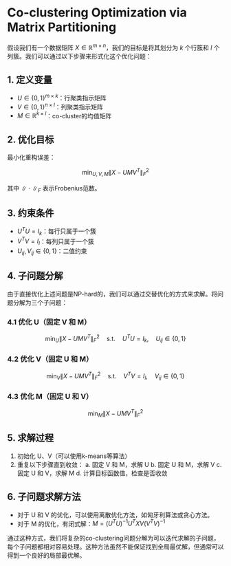 # Co-clustering Optimization via Matrix Partitioning

假设我们有一个数据矩阵 $X \in \mathbb{R}^{m \times n}$，我们的目标是将其划分为 $k$ 个行簇和 $l$ 个列簇。我们可以通过以下步骤来形式化这个优化问题：

## 1. 定义变量

- $U \in \{0,1\}^{m \times k}$：行聚类指示矩阵
- $V \in \{0,1\}^{n \times l}$：列聚类指示矩阵
- $M \in \mathbb{R}^{k \times l}$：co-cluster的均值矩阵

## 2. 优化目标

最小化重构误差：

$$
\min_{U,V,M} \|X - UMV^T\|_F^2
$$

其中 $\|\cdot\|_F$ 表示Frobenius范数。

## 3. 约束条件

- $U^T U = I_k$：每行只属于一个簇
- $V^T V = I_l$：每列只属于一个簇
- $U_{ij}, V_{ij} \in \{0,1\}$：二值约束

## 4. 子问题分解

由于直接优化上述问题是NP-hard的，我们可以通过交替优化的方式来求解。将问题分解为三个子问题：

### 4.1 优化 U（固定 V 和 M）

$$
\min_U \|X - UMV^T\|_F^2 \quad \text{s.t.} \quad U^T U = I_k, \quad U_{ij} \in \{0,1\}
$$

### 4.2 优化 V（固定 U 和 M）

$$
\min_V \|X - UMV^T\|_F^2 \quad \text{s.t.} \quad V^T V = I_l, \quad V_{ij} \in \{0,1\}
$$

### 4.3 优化 M（固定 U 和 V）

$$
\min_M \|X - UMV^T\|_F^2
$$

## 5. 求解过程

1. 初始化 U、V（可以使用k-means等算法）
2. 重复以下步骤直到收敛：
   a. 固定 V 和 M，求解 U
   b. 固定 U 和 M，求解 V
   c. 固定 U 和 V，求解 M
   d. 计算目标函数值，检查是否收敛

## 6. 子问题求解方法

- 对于 U 和 V 的优化，可以使用离散优化方法，如匈牙利算法或贪心方法。
- 对于 M 的优化，有闭式解：$M = (U^T U)^{-1} U^T X V (V^T V)^{-1}$

通过这种方式，我们将复杂的co-clustering问题分解为可以迭代求解的子问题，每个子问题都相对容易处理。这种方法虽然不能保证找到全局最优解，但通常可以得到一个良好的局部最优解。